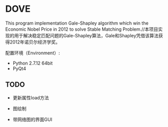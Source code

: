 # DOVE
This program implementation Gale-Shapley algorithm which win the Economic Nobel Price in 2012 to solve Stable Matching Problem.//本项目实现的用于解决稳定匹配问题的Gale-Shapley算法，Gale和Shapley凭借该算法获得2012年诺贝尔经济学奖。

配置环境（Environment）:
+ Python 2.7.12 64bit
+ PyQt4


## TODO
* 更新属性load方法

* 图绘制

* 带网络图的界面GUI
